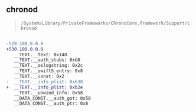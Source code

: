 ## chronod

> `/System/Library/PrivateFrameworks/ChronoCore.framework/Support/chronod`

```diff

-529.100.0.0.0
+530.100.0.0.0
   __TEXT.__text: 0x148
   __TEXT.__auth_stubs: 0xb0
   __TEXT.__oslogstring: 0x2c
   __TEXT.__swift5_entry: 0x8
   __TEXT.__const: 0x2
-  __TEXT.__info_plist: 0xb38
+  __TEXT.__info_plist: 0xb2e
   __TEXT.__unwind_info: 0x58
   __DATA_CONST.__auth_got: 0x58
   __DATA_CONST.__auth_ptr: 0x8

```
